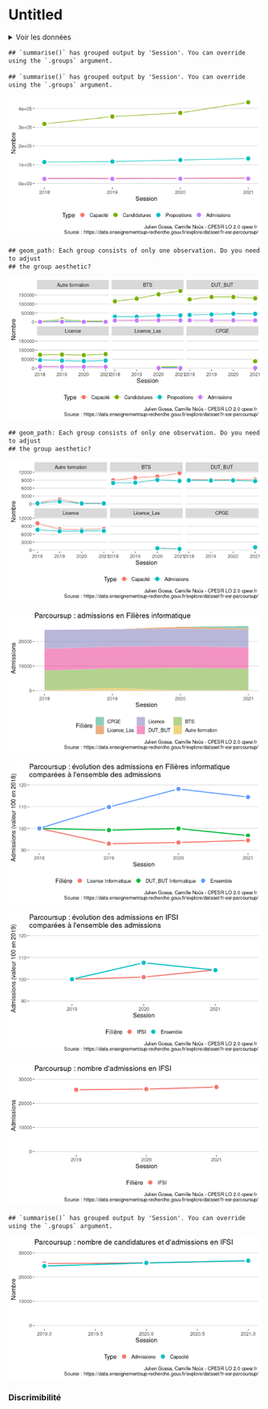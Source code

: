 Untitled
================

<details>
<summary>
Voir les données
</summary>

    ## Joining, by = "col"
    ## Joining, by = "col"
    ## Joining, by = "col"

| col                                                                                                                                              | ps18 | ps19 | ps20 | ps21 |
|:-------------------------------------------------------------------------------------------------------------------------------------------------|:-----|:-----|:-----|:-----|
| Session                                                                                                                                          | TRUE | TRUE | TRUE | TRUE |
| Code.UAI.de.l.établissement                                                                                                                      | TRUE | TRUE | TRUE | TRUE |
| Établissement                                                                                                                                    | TRUE | TRUE | TRUE | TRUE |
| Code.départemental.de.l.établissement                                                                                                            | TRUE | TRUE | TRUE | TRUE |
| Département.de.l.établissement                                                                                                                   | TRUE | TRUE | TRUE | TRUE |
| Région.de.l.établissement                                                                                                                        | TRUE | TRUE | TRUE | TRUE |
| Académie.de.l.établissement                                                                                                                      | TRUE | TRUE | TRUE | TRUE |
| Filière.de.formation.très.agrégée                                                                                                                | TRUE | TRUE | TRUE | TRUE |
| Filière.de.formation                                                                                                                             | TRUE | TRUE | TRUE | TRUE |
| Concours.communs.et.banques.d.épreuves                                                                                                           | TRUE | TRUE | TRUE | NA   |
| Filière.de.formation.détaillée                                                                                                                   | TRUE | TRUE | TRUE | TRUE |
| Filière.de.formation.très.détaillée                                                                                                              | TRUE | TRUE | TRUE | TRUE |
| Lien.de.la.formation.sur.la.plateforme.Parcoursup                                                                                                | TRUE | TRUE | TRUE | TRUE |
| Coordonnées.GPS.de.la.formation                                                                                                                  | TRUE | TRUE | TRUE | TRUE |
| Capacité.de.l.établissement.par.formation                                                                                                        | TRUE | TRUE | TRUE | TRUE |
| Effectif.total.des.candidats.pour.une.formation                                                                                                  | TRUE | TRUE | TRUE | TRUE |
| Dont.effectif.des.candidates.pour.une.formation                                                                                                  | TRUE | TRUE | TRUE | TRUE |
| Effectif.total.des.candidats.en.phase.principale                                                                                                 | TRUE | TRUE | TRUE | TRUE |
| Dont.effectif.des.candidats.ayant.postulé.en.internat                                                                                            | TRUE | TRUE | TRUE | TRUE |
| Effectif.des.candidats.néo.bacheliers.généraux.en.phase.principale                                                                               | TRUE | TRUE | TRUE | TRUE |
| Dont.effectif.des.candidats.boursiers.néo.bacheliers.généraux.en.phase.principale                                                                | TRUE | TRUE | TRUE | TRUE |
| Effectif.des.candidats.néo.bacheliers.technologiques.en.phase.principale                                                                         | TRUE | TRUE | TRUE | TRUE |
| Dont.effectif.des.candidats.boursiers.néo.bacheliers.technologiques.en.phase.principale                                                          | TRUE | TRUE | TRUE | TRUE |
| Effectif.des.candidats.néo.bacheliers.professionnels.en.phase.principale                                                                         | TRUE | TRUE | TRUE | TRUE |
| Dont.effectif.des.candidats.boursiers.néo.bacheliers.professionnels.en.phase.principale                                                          | TRUE | TRUE | TRUE | TRUE |
| Effectif.des.autres.candidats.en.phase.principale                                                                                                | TRUE | TRUE | TRUE | TRUE |
| Effectif.total.des.candidats.en.phase.complémentaire                                                                                             | TRUE | TRUE | TRUE | TRUE |
| Effectif.des.candidats.néo.bacheliers.généraux.en.phase.complémentaire                                                                           | TRUE | TRUE | TRUE | TRUE |
| Effectif.des.candidats.néo.bacheliers.technologique.en.phase.complémentaire                                                                      | TRUE | TRUE | TRUE | TRUE |
| Effectif.des.candidats.néo.bacheliers.professionnels.en.phase.complémentaire                                                                     | TRUE | TRUE | TRUE | TRUE |
| Effectifs.des.autres.candidats.en.phase.complémentaire                                                                                           | TRUE | TRUE | TRUE | TRUE |
| Effectif.total.des.candidats.classés.par.l.établissement.en.phase.principale                                                                     | TRUE | TRUE | TRUE | TRUE |
| Effectif.des.candidats.classés.par.l.établissement.en.phase.complémentaire                                                                       | TRUE | TRUE | TRUE | TRUE |
| Effectif.des.candidats.classés.par.l.établissement.en.internat..CPGE.                                                                            | TRUE | TRUE | TRUE | TRUE |
| Effectif.des.candidats.classés.par.l.établissement.hors.internat..CPGE.                                                                          | TRUE | TRUE | TRUE | TRUE |
| Effectif.des.candidats.néo.bacheliers.généraux.classés.par.l.établissement                                                                       | TRUE | TRUE | TRUE | TRUE |
| Dont.effectif.des.candidats.boursiers.néo.bacheliers.généraux.classés.par.l.établissement                                                        | TRUE | TRUE | TRUE | TRUE |
| Effectif.des.candidats.néo.bacheliers.technologiques.classés.par.l.établissement                                                                 | TRUE | TRUE | TRUE | TRUE |
| Dont.effectif.des.candidats.boursiers.néo.bacheliers.technologiques.classés.par.l.établissement                                                  | TRUE | TRUE | TRUE | TRUE |
| Effectif.des.candidats.néo.bacheliers.professionnels.classés.par.l.établissement                                                                 | TRUE | TRUE | TRUE | TRUE |
| Dont.effectif.des.candidats.boursiers.néo.bacheliers.professionnels.classés.par.l.établissement                                                  | TRUE | TRUE | TRUE | TRUE |
| Effectif.des.autres.candidats.classés.par.l.établissement                                                                                        | TRUE | TRUE | TRUE | TRUE |
| Effectif.total.des.candidats.ayant.reçu.une.proposition.d.admission.de.la.part.de.l.établissement                                                | TRUE | TRUE | TRUE | TRUE |
| Rang.du.dernier.appelé                                                                                                                           | TRUE | TRUE | NA   | NA   |
| Effectif.total.des.candidats.ayant.accepté.la.proposition.de.l.établissement..admis.                                                             | TRUE | TRUE | TRUE | TRUE |
| Dont.effectif.des.candidates.admises                                                                                                             | TRUE | TRUE | TRUE | TRUE |
| Effectif.des.admis.en.phase.principale                                                                                                           | TRUE | TRUE | TRUE | TRUE |
| Effectif.des.admis.en.phase.complémentaire                                                                                                       | TRUE | TRUE | TRUE | TRUE |
| Dont.effectif.des.admis.en.internat                                                                                                              | TRUE | TRUE | TRUE | TRUE |
| Dont.effectif.des.admis.boursiers.néo.bacheliers                                                                                                 | TRUE | TRUE | TRUE | TRUE |
| Effectif.des.admis.néo.bacheliers                                                                                                                | TRUE | TRUE | TRUE | TRUE |
| Effectif.des.admis.néo.bacheliers.généraux                                                                                                       | TRUE | TRUE | TRUE | TRUE |
| Effectif.des.admis.néo.bacheliers.technologiques                                                                                                 | TRUE | TRUE | TRUE | TRUE |
| Effectif.des.admis.néo.bacheliers.professionnels                                                                                                 | TRUE | TRUE | TRUE | TRUE |
| Effectif.des.autres.candidats.admis                                                                                                              | TRUE | TRUE | TRUE | TRUE |
| Dont.effectif.des.admis.néo.bacheliers.sans.information.sur.la.mention.au.bac                                                                    | TRUE | TRUE | TRUE | TRUE |
| Dont.effectif.des.admis.néo.bacheliers.sans.mention.au.bac                                                                                       | TRUE | TRUE | TRUE | TRUE |
| Dont.effectif.des.admis.néo.bacheliers.avec.mention.Assez.Bien.au.bac                                                                            | TRUE | TRUE | TRUE | TRUE |
| Dont.effectif.des.admis.néo.bacheliers.avec.mention.Bien.au.bac                                                                                  | TRUE | TRUE | TRUE | TRUE |
| Dont.effectif.des.admis.néo.bacheliers.avec.mention.Très.Bien.au.bac                                                                             | TRUE | TRUE | TRUE | TRUE |
| Effectif.des.admis.néo.bacheliers.généraux.ayant.eu.une.mention.au.bac                                                                           | TRUE | TRUE | TRUE | TRUE |
| Effectif.des.admis.néo.bacheliers.technologiques.ayant.eu.une.mention.au.bac                                                                     | TRUE | TRUE | TRUE | TRUE |
| Effectif.des.admis.néo.bacheliers.professionnels.ayant.eu.une.mention.au.bac                                                                     | TRUE | TRUE | TRUE | TRUE |
| Dont.effectif.des.admis.issus.du.même.établissement..BTS.CPGE.                                                                                   | TRUE | TRUE | TRUE | TRUE |
| Dont.effectif.des.admises.issues.du.même.établissement..BTS.CPGE.                                                                                | TRUE | TRUE | TRUE | TRUE |
| Dont.effectif.des.admis.issus.de.la.même.académie                                                                                                | TRUE | TRUE | TRUE | TRUE |
| Dont.effectif.des.admis.issus.de.la.même.académie..Paris.Créteil.Versailles.réunies.                                                             | TRUE | TRUE | TRUE | TRUE |
| X..d.admis.dont.filles                                                                                                                           | TRUE | TRUE | TRUE | TRUE |
| X..d.admis.néo.bacheliers.issus.de.la.même.académie                                                                                              | TRUE | TRUE | TRUE | TRUE |
| X..d.admis.néo.bacheliers.issus.de.la.même.académie..Paris.Créteil.Versailles.réunies.                                                           | TRUE | TRUE | TRUE | TRUE |
| X..d.admis.néo.bacheliers.issus.du.même.établissement..BTS.CPGE.                                                                                 | TRUE | TRUE | NA   | TRUE |
| X..d.admis.néo.bacheliers.boursiers                                                                                                              | TRUE | TRUE | TRUE | TRUE |
| X..d.admis.néo.bacheliers                                                                                                                        | TRUE | TRUE | TRUE | TRUE |
| X..d.admis.néo.bacheliers.sans.information.sur.la.mention.au.bac                                                                                 | TRUE | TRUE | TRUE | TRUE |
| X..d.admis.néo.bacheliers.sans.mention.au.bac                                                                                                    | TRUE | TRUE | TRUE | TRUE |
| X..d.admis.néo.bacheliers.avec.mention.Assez.Bien.au.bac                                                                                         | TRUE | TRUE | TRUE | TRUE |
| X..d.admis.néo.bacheliers.avec.mention.Bien.au.bac                                                                                               | TRUE | TRUE | TRUE | TRUE |
| X..d.admis.néo.bacheliers.avec.mention.Très.Bien.au.bac                                                                                          | TRUE | TRUE | TRUE | TRUE |
| X..d.admis.néo.bacheliers.généraux                                                                                                               | TRUE | TRUE | TRUE | TRUE |
| Dont…d.admis.avec.mention                                                                                                                        | TRUE | TRUE | TRUE | NA   |
| X..d.admis.néo.bacheliers.technologiques                                                                                                         | TRUE | TRUE | TRUE | TRUE |
| Dont…d.admis.avec.mention.1                                                                                                                      | TRUE | TRUE | TRUE | NA   |
| X..d.admis.néo.bacheliers.professionnels                                                                                                         | TRUE | TRUE | TRUE | TRUE |
| Dont…d.admis.avec.mention.2                                                                                                                      | TRUE | TRUE | TRUE | NA   |
| tri                                                                                                                                              | TRUE | TRUE | TRUE | TRUE |
| Statut.de.l.établissement.de.la.filière.de.formation..public..privé..                                                                            | NA   | TRUE | TRUE | TRUE |
| Dont.effectif.des.admis.ayant.reçu.leur.proposition.d.admission.à.l.ouverture.de.la.procédure.principale                                         | NA   | TRUE | TRUE | TRUE |
| Dont.effectif.des.admis.ayant.reçu.leur.proposition.d.admission.avant.le.baccalauréat                                                            | NA   | TRUE | TRUE | TRUE |
| Dont.effectif.des.admis.ayant.reçu.leur.proposition.d.admission.avant.la.fin.de.la.procédure.principale                                          | NA   | TRUE | TRUE | TRUE |
| X..d.admis.ayant.reçu.leur.proposition.d.admission.à.l.ouverture.de.la.procédure.principale                                                      | NA   | TRUE | TRUE | TRUE |
| X..d.admis.ayant.reçu.leur.proposition.d.admission.avant.le.baccalauréat                                                                         | NA   | TRUE | TRUE | TRUE |
| X..d.admis.ayant.reçu.leur.proposition.d.admission.avant.la.fin.de.la.procédure.principale                                                       | NA   | TRUE | TRUE | TRUE |
| Sélectivité                                                                                                                                      | NA   | NA   | TRUE | TRUE |
| Libellé.formation                                                                                                                                | NA   | NA   | TRUE | TRUE |
| Effectif.des.candidats.en.terminale.générale.ayant.reçu.une.proposition.d.admission.de.la.part.de.l.établissement                                | NA   | NA   | TRUE | TRUE |
| Dont.effectif.des.candidats.boursiers.en.terminale.générale.ayant.reçu.une.proposition.d.admission.de.la.part.de.l.établissement                 | NA   | NA   | TRUE | TRUE |
| Effectif.des.candidats.en.terminale.technologique.ayant.reçu.une.proposition.d.admission.de.la.part.de.l.établissement                           | NA   | NA   | TRUE | TRUE |
| Dont.effectif.des.candidats.boursiers.en.terminale.technologique.ayant.reçu.une.proposition.d.admission.de.la.part.de.l.établissement            | NA   | NA   | TRUE | TRUE |
| Effectif.des.candidats.en.terminale.professionnelle.ayant.reçu.une.proposition.d.admission.de.la.part.de.l.établissement                         | NA   | NA   | TRUE | TRUE |
| Dont.effectif.des.candidats.boursiers.en.terminale.générale.professionnelle.ayant.reçu.une.proposition.d.admission.de.la.part.de.l.établissement | NA   | NA   | TRUE | TRUE |
| Effectif.des.autres.candidats.ayant.reçu.une.proposition.d.admission.de.la.part.de.l.établissement                                               | NA   | NA   | TRUE | TRUE |
| Regroupement.1.effectué.par.les.formations.pour.les.classements                                                                                  | NA   | NA   | TRUE | TRUE |
| Rang.du.dernier.appelé.du.groupe.1                                                                                                               | NA   | NA   | TRUE | TRUE |
| Regroupement.2.effectué.par.les.formations.pour.les.classements                                                                                  | NA   | NA   | TRUE | TRUE |
| Rang.du.dernier.appelé.du.groupe.2                                                                                                               | NA   | NA   | TRUE | TRUE |
| Regroupement.3.effectué.par.les.formations.pour.les.classements                                                                                  | NA   | NA   | TRUE | TRUE |
| Rang.du.dernier.appelé.du.groupe.3                                                                                                               | NA   | NA   | TRUE | TRUE |
| Regroupement.4.effectué.par.les.formations.pour.les.classements                                                                                  | NA   | NA   | TRUE | NA   |
| Rang.du.dernier.appelé.du.groupe.4                                                                                                               | NA   | NA   | TRUE | NA   |
| Regroupement.5.effectué.par.les.formations.pour.les.classements                                                                                  | NA   | NA   | TRUE | NA   |
| Rang.du.dernier.appelé.du.groupe.5                                                                                                               | NA   | NA   | TRUE | NA   |
| Indicateur.Parcoursup.du.taux.d.accès.des.candidats.ayant.postulé.à.la.formation..ratio.entre.le.dernier.appelé.et.le.dernier.classé.            | NA   | NA   | TRUE | NA   |
| Dont.taux.d.accès.des.candidats.ayant.un.bac.professionnel.ayant.postulé.à.la.formation                                                          | NA   | NA   | TRUE | TRUE |
| Dont.taux.d.accès.des.candidats.ayant.un.bac.général.ayant.postulé.à.la.formation                                                                | NA   | NA   | TRUE | TRUE |
| Dont.taux.d.accès.des.candidats.ayant.un.bac.technologique.ayant.postulé.à.la.formation                                                          | NA   | NA   | TRUE | TRUE |
| COD\_AFF\_FORM                                                                                                                                   | NA   | NA   | TRUE | TRUE |
| Commune.de.l.établissement                                                                                                                       | NA   | NA   | NA   | TRUE |
| Dont.effectif.des.admis.néo.bacheliers.avec.mention.Très.Bien.avec.félicitations.au.bac                                                          | NA   | NA   | NA   | TRUE |
| X..d.admis.néo.bacheliers.avec.mention.Très.Bien.avec.félicitations.au.bac                                                                       | NA   | NA   | NA   | TRUE |
| Dont…d.admis.avec.mention..BG.                                                                                                                   | NA   | NA   | NA   | TRUE |
| Dont…d.admis.avec.mention..BT.                                                                                                                   | NA   | NA   | NA   | TRUE |
| Dont…d.admis.avec.mention..BP.                                                                                                                   | NA   | NA   | NA   | TRUE |
| list\_com                                                                                                                                        | NA   | NA   | NA   | TRUE |
| Taux.d.accès.des.candidats.ayant.postulé.à.la.formation..ratio.entre.le.dernier.appelé.et.le.nombre.vœux.PP.                                     | NA   | NA   | NA   | TRUE |
| LIB\_FOR\_VOE\_INS                                                                                                                               | NA   | NA   | NA   | TRUE |
| detail\_forma2                                                                                                                                   | NA   | NA   | NA   | TRUE |
| etablissement\_id\_paysage                                                                                                                       | NA   | NA   | NA   | TRUE |
| composante\_id\_paysage                                                                                                                          | NA   | NA   | NA   | TRUE |

</details>

    ## `summarise()` has grouped output by 'Session'. You can override using the `.groups` argument.

    ## `summarise()` has grouped output by 'Session'. You can override using the `.groups` argument.

![](parcoursup_files/figure-gfm/info.total-1.png)<!-- -->

    ## geom_path: Each group consists of only one observation. Do you need to adjust
    ## the group aesthetic?

![](parcoursup_files/figure-gfm/info.fil-1.png)<!-- -->

    ## geom_path: Each group consists of only one observation. Do you need to adjust
    ## the group aesthetic?

![](parcoursup_files/figure-gfm/info.fil.capad-1.png)<!-- -->

![](parcoursup_files/figure-gfm/info.fil.ad-1.png)<!-- -->

![](parcoursup_files/figure-gfm/info.L-1.png)<!-- -->

![](parcoursup_files/figure-gfm/IFSI-1.png)<!-- -->

![](parcoursup_files/figure-gfm/ifsi2-1.png)<!-- -->

    ## `summarise()` has grouped output by 'Session'. You can override using the `.groups` argument.

![](parcoursup_files/figure-gfm/ifsi3-1.png)<!-- -->

### Discrimibilité
